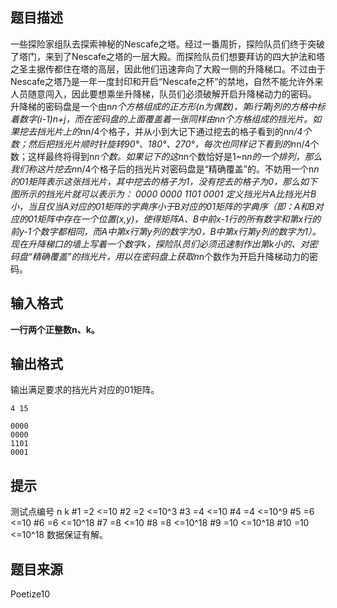 


## 题目描述
一些探险家组队去探索神秘的Nescafe之塔。经过一番周折，探险队员们终于突破了塔门，来到了Nescafe之塔的一层大殿。而探险队员们想要拜访的四大护法和塔之圣主据传都住在塔的高层，因此他们迅速奔向了大殿一侧的升降梯口。不过由于Nescafe之塔乃是一年一度封印和开启“Nescafe之杯”的禁地，自然不能允许外来人员随意闯入，因此要想乘坐升降梯，队员们必须破解开启升降梯动力的密码。
升降梯的密码盘是一个由n*n个方格组成的正方形(n为偶数)，第i行第j列的方格中标着数字(i-1)*n+j，而在密码盘的上面覆盖着一张同样由n*n个方格组成的挡光片。如果挖去挡光片上的n*n/4个格子，并从小到大记下通过挖去的格子看到的n*n/4个数；然后把挡光片顺时针旋转90°、180°、270°，每次也同样记下看到的n*n/4个数；这样最终将得到n*n个数。如果记下的这n*n个数恰好是1~n*n的一个排列，那么我们称这片挖去n*n/4个格子后的挡光片对密码盘是“精确覆盖”的。不妨用一个n*n的01矩阵表示这张挡光片，其中挖去的格子为1，没有挖去的格子为0，那么如下图所示的挡光片就可以表示为：
0000
0000
1101
0001
定义挡光片A比挡光片B小，当且仅当A对应的01矩阵的字典序小于B对应的01矩阵的字典序（即：A和B对应的01矩阵中存在一个位置(x,y)，使得矩阵A、B中前x-1行的所有数字和第x行的前y-1个数字都相同，而A中第x行第y列的数字为0，B中第x行第y列的数字为1）。
现在升降梯口的墙上写着一个数字k，探险队员们必须迅速制作出第k小的、对密码盘“精确覆盖”的挡光片，用以在密码盘上获取n*n个数作为开启升降梯动力的密码。
## 输入格式
**一行两个正整数n、k。** 
## 输出格式
输出满足要求的挡光片对应的01矩阵。

```input1
4 15

```
```output1
0000
0000
1101
0001
```

## 提示
测试点编号 n k
#1 =2 <=10
#2 =2 <=10^3
#3 =4 <=10
#4 =4 <=10^9
#5 =6 <=10
#6 =6 <=10^18
#7 =8 <=10
#8 =8 <=10^18
#9 =10 <=10^18
#10 =10 <=10^18
数据保证有解。
## 题目来源
Poetize10


